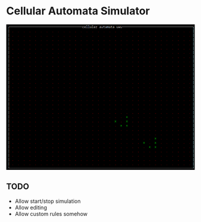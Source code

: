 # Cellular Automata Simulator

![simulation of conway's game of life in a console application](img/life.gif)

## TODO
- Allow start/stop simulation
- Allow editing
- Allow custom rules somehow
